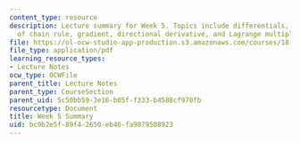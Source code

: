 ```yaml
---
content_type: resource
description: Lecture summary for Week 5. Topics include differentials, applications
  of chain rule, gradient, directional derivative, and Lagrange multipliers.
file: https://ol-ocw-studio-app-production.s3.amazonaws.com/courses/18-02-multivariable-calculus-fall-2007/bc9b2e5f89f42650eb46fa9879508923_lec_week5.pdf
file_type: application/pdf
learning_resource_types:
- Lecture Notes
ocw_type: OCWFile
parent_title: Lecture Notes
parent_type: CourseSection
parent_uid: 5c50bb59-3e16-b05f-f333-b4588cf970fb
resourcetype: Document
title: Week 5 Summary
uid: bc9b2e5f-89f4-2650-eb46-fa9879508923
---
```

